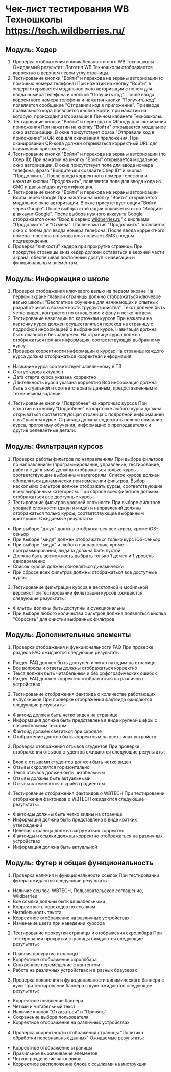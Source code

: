 # Чек-лист тестирования WB Техношколы https://tech.wildberries.ru/					

## Модуль: Хедер

1. Проверка отображения и кликабельности лого WB Техношколы
Ожидаемый результат: Логотип WB Техношколы отображается корректно в верхнем левом углу страницы.
2. Тестирование кнопки "Войти" и перехода на экраны авторизации (с помощью номера телефона)
При нажатии на кнопку "Войти" в хедере открывается модальное окно авторизации с полем для ввода номера телефона и кнопкой "Получить код". После ввода корректного номера телефона и нажатия кнопки "Получить код", появляется сообщение "Отправили код в приложение". При вводе правильного кода появляется кнопка Войти, при нажатии на которую, происходит авторизации в Личном кабинете Техношколы.
3. Тестирование кнопки "Войти" и перехода по QR коду для скачивания приложения
При нажатии на кнопку "Войти" открывается модальное окно авторизации. В окне присутствует фраза "Отправили код в приложение" и QR-код для скачивания приложения. При сканировании QR-кода должен открываться корректный URL для скачивания приложения.
4. Тестирование кнопки "Войти" и перехода на экраны авторизации (по Сбер ID)
При нажатии на кнопку "Войти" открывается модальное окно авторизации. В окне присутствует поле для ввода номера телефона, фраза "Войдите или создайте Сбер ID" и кнопка "Продолжить". После ввода корректного номера телефона и нажатия кнопки "Продолжить", появляется поле для ввода кода из СМС и дальнейшая аутентификация.
5. Тестирование кнопки "Войти" и перехода на экраны авторизации Войти через Google
При нажатии на кнопку "Войти" открывается модальное окно авторизации. В окне присутствует опция "Войти через Google". После выбора этой опции появляется окно "Войдите в аккаунт Google". После выбора нужного аккаунта Google отображается окно "Вход в сервис [wildberries.ru](http://wildberries.ru)" с кнопками "Продолжить" и "Отмена". После нажатия "Продолжить" появляется окно с полем для ввода номера телефона. После ввода корректного номера телефона пользователь получает SMS с кодом подтверждения.
6. Проверка "липкости" хедера при прокрутке страницы
При прокрутке страницы вниз хедер должен оставаться в верхней части экрана, обеспечивая постоянный доступ к навигации и функциональным элементам.

## Модуль: Информация о школе

1. Проверка отображения ключевого велью на первом экране
На первом экране главной страницы должно отображаться ключевое велью школы: "Бесплатное обучение для начинающих и опытных разработчиков с возможность трудоустройства". Текст должен быть четко виден, контрастен по отношению к фону и легко читаем.
2. Тестирование навигации по карточкам курсов
При нажатии на карточку курса должен осуществляться переход на страницу с подробной информацией о выбранном курсе. Навигация должна быть плавной и без задержек. На странице курса должна отображаться полная информация, соответствующая выбранному курсу.
3. Проверка корректности информации о курсах
На странице каждого курса должна отображаться корректная информация:
- Название курса соответствует заявленному в ТЗ
- Статус курса актуален
- Дата старта курса указана корректно
- Длительность курса указана корректно
Вся информация должна быть актуальной и соответствовать данным, предоставленным в техническом задании.
4. Тестирование кнопки "Подробнее" на карточках курсов
При нажатии на кнопку "Подробнее" на карточке любого курса должна открываться соответствующая страница с подробной информацией о выбранном курсе. Страница должна содержать полное описание курса, программу обучения, информацию о преподавателях и другие релевантные детали.

## Модуль: Фильтрация курсов

1. Проверка работы фильтров по направлениям
При выборе фильтров по направлениям (программирование, управление, тестирование, работа с данными) должны отображаться только курсы, соответствующие выбранным категориям. Список курсов должен обновляться динамически при изменении фильтров. Выбор нескольких фильтров должен отображать курсы, соответствующие всем выбранным категориям. При сбросе всех фильтров должны отображаться все доступные курсы.
2. Тестирование фильтров уровней сложности
При выборе фильтров уровней сложности (джун и мидл) и направлений должны отображаться только курсы, соответствующие выбранным критериям. Ожидаемые результаты:
- При выборе "джун" должны отображаться все курсы, кроме iOS-сеньор
- При выборе "мидл" должен отображаться только курс iOS-сеньор
- При выборе "мидл" и любого направления, кроме программирования, выдача должна быть пустой
- Должна быть возможность выбрать только 1 домен и 1 уровень одновременно
- Список курсов должен обновляться динамически
- При сбросе всех фильтров должны отображаться все доступные курсы
3. Тестирование фильтрации курсов в десктопной и мобильной версиях
При тестировании фильтрации курсов ожидаются следующие результаты:
- Фильтры должны быть доступны и функциональны
- При выборе любого количества фильтров должна появляться кнопка "Сбросить" для очистки выбранных фильтров

## Модуль: Дополнительные элементы

1. Проверка отображения и функциональности FAQ
При проверке раздела FAQ ожидаются следующие результаты:
- Раздел FAQ должен быть доступен и легко находим на странице
- Все вопросы и ответы должны отображаться корректно
- Текст должен быть читабельным и без орфографических ошибок
- Раздел FAQ должен корректно отображаться на различных устройствах
2. Тестирование отображения фактоида о количестве работающих выпускников
При проверке отображения фактоида ожидаются следующие результаты:
- Фактоид должен быть четко виден на странице
- Информация должна быть представлена в виде крупной цифры с пояснительным текстом
- Фактоид должен светиться при скролле
- Отображение должно быть корректным на всех типах устройств
3. Проверка отображения отзывов студентов
При проверке отображения отзывов студентов ожидаются следующие результаты:
- Блок с отзывами студентов должен быть четко виден
- Отзывы скроллятся горизонтально
- Текст отзывов должен быть читабельным
- Отзывы должны быть актуальными
- Отзывы затемняются с краёв градиентом
4. Тестирование отображения фактоидов о WBTECH
При тестировании отображения фактоидов о WBTECH ожидаются следующие результаты:
- Фактоиды должны быть четко видны на странице
- Информация должна быть представлена в виде кратких утверждений
- Целевая страница должна загружаться корректно
- Фактоиды и ссылки должны корректно отображаться на различных устройствах
- Информация должна быть актуальной

## Модуль: Футер и общая функциональность

1. Проверка наличия и функциональности ссылок
При тестировании футера ожидаются следующие результаты:
- Наличие ссылок: WBTECH, Пользовательское соглашение, Wildberries
- Все ссылки должны быть кликабельными
- Корректность переходов по ссылкам
- Читабельность текста
- Корректное отображение на различных устройствах
- Изменение цвета при наведении курсора
2. Тестирование прокрутки страницы и отображения скроллбара
При тестировании прокрутки страницы ожидаются следующие результаты:
- Плавная прокрутка страницы
- Корректное отображение скроллбара
- Синхронное перемещение с контентом
- Работа на различных устройствах и в разных браузерах
3. Проверка появления и функциональности динамического баннера с куки
При тестировании баннера с куки ожидаются следующие результаты:
- Корректное появление баннера
- Четкий и читабельный текст
- Наличие кнопок "Отказаться" и "Принять"
- Сохранение выбора пользователя
- Корректное отображение на различных устройствах
4. Проверка корректности отображения страницы "Политика обработки персональных данных"
Ожидаемые результаты:
- Корректное отображение страницы
- Правильное выравнивание элементов
- Четкое разделение заголовков
- Корректное расположение блока с ссылками на инструкции
